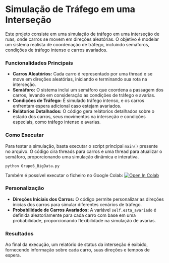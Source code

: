 # Simulação de Tráfego em uma Interseção

Este projeto consiste em uma simulação de tráfego em uma interseção de ruas, onde carros se
movem em direções aleatórias. O objetivo é modelar um sistema realista de coordenação de tráfego,
incluindo semáforos, condições de tráfego intenso e carros avariados.

### Funcionalidades Principais

- **Carros Aleatórios:** Cada carro é representado por uma thread e se move em direções aleatórias, iniciando e terminando sua rota na interseção.
- **Semáforo:** O sistema inclui um semáforo que coordena a passagem dos carros, levando em consideração as condições de tráfego e avarias.
- **Condições de Tráfego:** É simulado tráfego intenso, e os carros enfrentam espera adicional caso estejam avariados.
- **Relátorios Detalhados:** O código gera relátorios detalhados sobre o estado dos carros, seus movimentos na interseção e condições especiais, como tráfego intenso e avarias.

### Como Executar

Para testar a simulação, basta executar o script principal `main()` presente no arquivo. O código cira threads para carros e uma thread para atualizar o semáforo, proporcionando uma simulação dinâmica e interativa.

```
python Grupo6_BigData.py
```
Também é possível executar o ficheiro no Google Colab:
<a target="_blank" href="https://colab.research.google.com/drive/12tn7Qrr3XnC6aeO6cGkT2JIpTCXd3BFn?usp=sharing">
  <img src="https://colab.research.google.com/assets/colab-badge.svg" alt="Open In Colab"/>
</a>

### Personalização

- **Direções Iniciais dos Carros:** O código permite personalizar as direções inicias dos carros para simular diferentes cenários de tráfego.
- **Probabilidade de Carros Avariados:** A variável `self.esta_avariado` é definida aleatoriamente para cada carro com base em uma probabilidade, proporcionando flexibilidade na simulação de avarias.

### Resultados

Ao final da execução, um relatório de status da interseção é exibido, fornecendo informação sobre cada carro, suas direções e tempos de espera.
